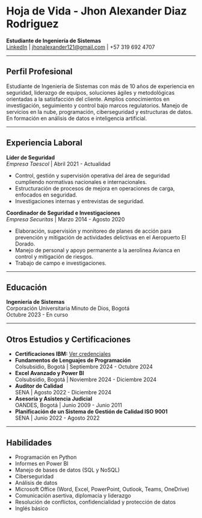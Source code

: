 # Hoja de Vida - Jhon Alexander Diaz Rodriguez

**Estudiante de Ingeniería de Sistemas**  
[LinkedIn](https://www.linkedin.com/in/jhonalexanderdiaz) | jhonalexander121@gmail.com | +57 319 692 4707

---

## Perfil Profesional

Estudiante de Ingeniería de Sistemas con más de 10 años de experiencia en seguridad, liderazgo de equipos, soluciones ágiles y metodológicas orientadas a la satisfacción del cliente. Amplios conocimientos en investigación, seguimiento y control bajo marcos regulatorios. Manejo de servicios en la nube, programación, ciberseguridad y estructuras de datos. En formación en análisis de datos e inteligencia artificial.

---

## Experiencia Laboral

**Líder de Seguridad**  
*Empresa Taescol* | Abril 2021 - Actualidad  
- Control, gestión y supervisión operativa del área de seguridad cumpliendo normativas nacionales e internacionales.
- Estructuración de procesos de mejora en operaciones de carga, enfocados en seguridad.
- Investigaciones internas y entrevistas de seguridad.

**Coordinador de Seguridad e Investigaciones**  
*Empresa Securitas* | Marzo 2014 - Agosto 2020  
- Elaboración, supervisión y monitoreo de planes de acción para prevención y mitigación de actividades delictivas en el Aeropuerto El Dorado.
- Manejo de personal y apoyo permanente a la aerolínea Avianca en control y mitigación de riesgos.
- Trabajo de campo e investigaciones.

---

## Educación

**Ingeniería de Sistemas**  
Corporación Universitaria Minuto de Dios, Bogotá  
Octubre 2023 - En curso

---

## Otros Estudios y Certificaciones

- **Certificaciones IBM:** [Ver credenciales](https://www.credly.com/users/jhon-alexander-diaz-rodriguez)
- **Fundamentos de Lenguajes de Programación**  
  Colsubsidio, Bogotá | Septiembre 2024 - Octubre 2024
- **Excel Avanzado y Power BI**  
  Colsubsidio, Bogotá | Noviembre 2024 - Diciembre 2024
- **Auditor de Calidad**  
  SENA | Agosto 2022 - Diciembre 2024
- **Asesoría y Asistencia Judicial**  
  OANDES, Bogotá | Junio 2009 - Junio 2011
- **Planificación de un Sistema de Gestión de Calidad ISO 9001**  
  SENA | Junio 2022 - Agosto 2022

---

## Habilidades

- Programación en Python
- Informes en Power BI
- Manejo de bases de datos (SQL y NoSQL)
- Ciberseguridad
- Análisis de datos
- Microsoft Office (Word, Excel, PowerPoint, Outlook, Teams, OneDrive)
- Comunicación asertiva, diplomacia y liderazgo
- Resolución de conflictos, confidencialidad y protección de datos
- Inglés básico




